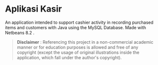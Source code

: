 # Aplikasi Kasir
An application intended to support cashier activity in recording purchased items and customers with Java using the MySQL Database. Made with Netbeans 8.2 .

> **Disclaimer** : Referencing this project in a non-commercial academic manner or for education purposes is allowed and free of any copyright (except the usage of original illustrations inside the application, which fall under the author's copyright).
